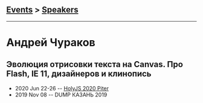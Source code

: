 ## [Events](../README.md) > [Speakers](../speakers.md)
---

# Андрей Чураков

## Эволюция отрисовки текста на Canvas. Про Flash, IE 11, дизайнеров и клинопись
- 2020 Jun 22-26 -- [HolyJS 2020 Piter](https://youtu.be/Aj_wuuQMatM)    
- 2019 Nov 08 -- DUMP КАЗАНЬ 2019    
